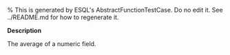 % This is generated by ESQL's AbstractFunctionTestCase. Do no edit it. See ../README.md for how to regenerate it.

**Description**

The average of a numeric field.

